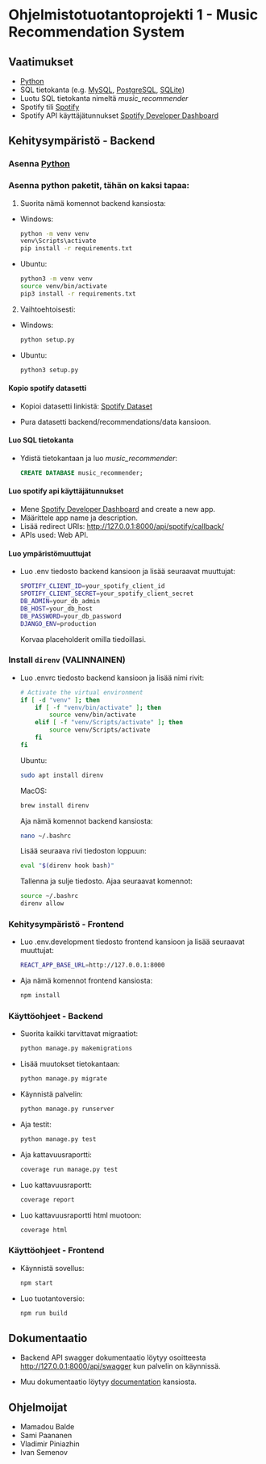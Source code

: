 # Ohjelmistotuotantoprojekti 1 - Music Recommendation System

## Vaatimukset

- [Python](https://www.python.org/downloads/)
- SQL tietokanta (e.g. [MySQL](https://dev.mysql.com/downloads/installer/), [PostgreSQL](https://www.postgresql.org/download/), [SQLite](https://www.sqlite.org/download.html))
- Luotu SQL tietokanta nimeltä *music_recommender*
- Spotify tili [Spotify](https://www.spotify.com/)
- Spotify API käyttäjätunnukset [Spotify Developer Dashboard](https://developer.spotify.com/dashboard/applications)

## Kehitysympäristö - Backend

### Asenna [Python](https://www.python.org/downloads/)

### Asenna python paketit, tähän on kaksi tapaa:

  1. Suorita nämä komennot backend kansiosta:

  - Windows:  

    ```cmd
    python -m venv venv
    venv\Scripts\activate
    pip install -r requirements.txt
    ```
    
  - Ubuntu:
  
    ```bash
    python3 -m venv venv
    source venv/bin/activate
    pip3 install -r requirements.txt
    ```

  2. Vaihtoehtoisesti:

  - Windows:  

    ```cmd
    python setup.py
    ```
  
  - Ubuntu:
    ```bash
    python3 setup.py
    ```

#### Kopio spotify datasetti
  - Kopioi datasetti linkistä:
    [Spotify Dataset](https://drive.google.com/drive/folders/1Pxis6EJep70fZrNEMy3yLcawbskVddGX?usp=drive_link)

  - Pura datasetti backend/recommendations/data kansioon.

#### Luo SQL tietokanta
  - Ydistä tietokantaan ja luo *music_recommender*:

    ```sql
    CREATE DATABASE music_recommender;
    ```

#### Luo spotify api käyttäjätunnukset
  - Mene [Spotify Developer Dashboard](https://developer.spotify.com/dashboard/applications) and create a new app.
  - Määrittele app name ja description.
  - Lisää redirect URIs: http://127.0.0.1:8000/api/spotify/callback/
  - APIs used: Web API.

#### Luo ympäristömuuttujat

- Luo .env tiedosto backend kansioon ja lisää seuraavat muuttujat:

  ```bash
  SPOTIFY_CLIENT_ID=your_spotify_client_id
  SPOTIFY_CLIENT_SECRET=your_spotify_client_secret
  DB_ADMIN=your_db_admin
  DB_HOST=your_db_host
  DB_PASSWORD=your_db_password
  DJANGO_ENV=production
  ```

  Korvaa placeholderit omilla tiedoillasi.

### Install `direnv` (VALINNAINEN)

- Luo .envrc tiedosto backend kansioon ja lisää nimi rivit:

  ```bash
  # Activate the virtual environment
  if [ -d "venv" ]; then
      if [ -f "venv/bin/activate" ]; then
          source venv/bin/activate
      elif [ -f "venv/Scripts/activate" ]; then
          source venv/Scripts/activate
      fi
  fi
  ```

  Ubuntu:
    ```bash
    sudo apt install direnv
    ```
  MacOS:
    ```bash
    brew install direnv
    ```

  Aja nämä komennot backend kansiosta:
    ```bash
    nano ~/.bashrc
    ```
    Lisää seuraava rivi tiedoston loppuun:
    ```bash
    eval "$(direnv hook bash)"
    ```
    Tallenna ja sulje tiedosto. Ajaa seuraavat komennot:
    ```bash
    source ~/.bashrc
    direnv allow
    ```

### Kehitysympäristö - Frontend  
- Luo .env.development tiedosto frontend kansioon ja lisää seuraavat muuttujat:

  ```bash
  REACT_APP_BASE_URL=http://127.0.0.1:8000
  ```

- Aja nämä komennot frontend kansiosta:  
  ```bash
  npm install
  ```

### Käyttöohjeet - Backend

- Suorita kaikki tarvittavat migraatiot:
  ```bash
  python manage.py makemigrations
  ``` 

- Lisää muutokset tietokantaan:
  ```bash
  python manage.py migrate
  ```

- Käynnistä palvelin:
  ```bash
  python manage.py runserver
  ```

- Aja testit:
  ```bash
  python manage.py test
  ```

- Aja kattavuusraportti:
  ```bash
  coverage run manage.py test
  ```

- Luo kattavuusraportt:
  ```bash
  coverage report
  ```

- Luo kattavuusraportti html muotoon:
  ```bash
  coverage html
  ```

### Käyttöohjeet - Frontend

- Käynnistä sovellus:
  ```bash
  npm start
  ```

- Luo tuotantoversio:
  ```bash
  npm run build
  ```

## Dokumentaatio
- Backend API swagger dokumentaatio löytyy osoitteesta http://127.0.0.1:8000/api/swagger kun palvelin on käynnissä.

- Muu dokumentaatio löytyy [documentation](./documentation) kansiosta.

## Ohjelmoijat
- Mamadou Balde
- Sami Paananen
- Vladimir Piniazhin
- Ivan Semenov